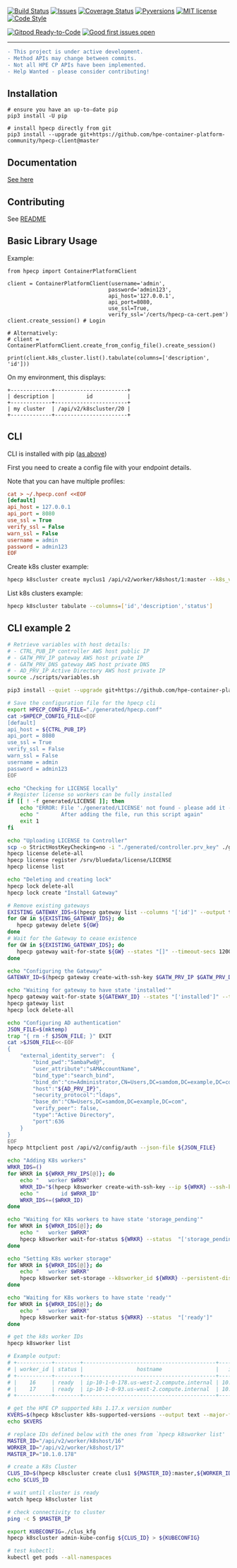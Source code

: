 [![Build Status](https://travis-ci.org/hpe-container-platform-community/hpecp-python-library.svg?branch=master)](https://travis-ci.org/hpe-container-platform-community/hpecp-python-library)
[![Issues](https://img.shields.io/github/issues/hpe-container-platform-community/hpecp-python-library/bug.svg)](https://github.com/hpe-container-platform-community/hpecp-python-library/issues?q=is%3Aissue+is%3Aopen+label%3A"bug")
[![Coverage Status](https://coveralls.io/repos/github/hpe-container-platform-community/hpecp-python-library/badge.png?branch=master)](https://coveralls.io/github/hpe-container-platform-community/hpecp-python-library?branch=master)
[![Pyversions](https://img.shields.io/badge/Pyversions-2.7,%203.5,%203.6,%203.7,%203.8,%203.9-green.svg)](https://github.com/hpe-container-platform-community/hpecp-python-library/blob/master/tox.ini#L7)
[![MIT license](http://img.shields.io/badge/license-MIT-brightgreen.svg)](http://opensource.org/licenses/MIT)
[![Code Style](https://img.shields.io/badge/code%20style-black-000000.svg)](https://github.com/psf/black)

[![Gitpod Ready-to-Code](https://img.shields.io/badge/Gitpod-ready--to--code-blue?logo=gitpod)](https://gitpod.io/#https://github.com/hpe-container-platform-community/hpecp-python-library)
[![Good first issues open](https://img.shields.io/github/issues/hpe-container-platform-community/hpecp-python-library/good%20first%20issue.svg?label=good%20first%20issue)](https://github.com/hpe-container-platform-community/hpecp-python-library/issues?q=is%3Aissue+is%3Aopen+label%3A%22good+first+issue%22)


----

```diff
- This project is under active development.
- Method APIs may change between commits.
- Not all HPE CP APIs have been implemented. 
- Help Wanted - please consider contributing! 
```

## Installation

```shell
# ensure you have an up-to-date pip
pip3 install -U pip

# install hpecp directly from git
pip3 install --upgrade git+https://github.com/hpe-container-platform-community/hpecp-client@master
```

## Documentation

[See here](https://hpe-container-platform-community.github.io/hpecp-python-library/index.html)

## Contributing

See [README](./DEVELOPING.md)

## Basic Library Usage

Example:

```py3
from hpecp import ContainerPlatformClient

client = ContainerPlatformClient(username='admin', 
                                password='admin123', 
                                api_host='127.0.0.1', 
                                api_port=8080,
                                use_ssl=True,
                                verify_ssl='/certs/hpecp-ca-cert.pem')
client.create_session() # Login

# Alternatively:
# client = ContainerPlatformClient.create_from_config_file().create_session()

print(client.k8s_cluster.list().tabulate(columns=['description', 'id']))
```

On my environment, this displays:
```
+-------------+-----------------------+
| description |          id           |
+-------------+-----------------------+
| my cluster  | /api/v2/k8scluster/20 |
+-------------+-----------------------+
```


## CLI

CLI is installed with pip ([as above](#installation))

First you need to create a config file with your endpoint details.  

Note that you can have multiple profiles:

```ini
cat > ~/.hpecp.conf <<EOF
[default]
api_host = 127.0.0.1
api_port = 8080
use_ssl = True
verify_ssl = False
warn_ssl = False
username = admin
password = admin123
EOF
```

Create k8s cluster example:
```sh
hpecp k8scluster create myclus1 /api/v2/worker/k8shost/1:master --k8s_version=1.17.0
```

List k8s clusters example:
```sh
hpecp k8scluster tabulate --columns=['id','description','status']
```

## CLI example 2

```sh
# Retrieve variables with host details:
# - CTRL_PUB_IP controller AWS host public IP
# - GATW_PRV_IP gateway AWS host private IP
# - GATW_PRV_DNS gateway AWS host private DNS
# - AD_PRV_IP Active Directory AWS host private IP
source ./scripts/variables.sh

pip3 install --quiet --upgrade git+https://github.com/hpe-container-platform-community/hpecp-client@master

# Save the configuration file for the hpecp cli
export HPECP_CONFIG_FILE="./generated/hpecp.conf"
cat >$HPECP_CONFIG_FILE<<EOF
[default]
api_host = ${CTRL_PUB_IP}
api_port = 8080
use_ssl = True
verify_ssl = False
warn_ssl = False
username = admin
password = admin123
EOF

echo "Checking for LICENSE locally"
# Register license so workers can be fully installed
if [[ ! -f generated/LICENSE ]]; then
    echo "ERROR: File './generated/LICENSE' not found - please add it - platform ID: $(hpecp license platform-id)"
    echo "       After adding the file, run this script again"
    exit 1
fi

echo "Uploading LICENSE to Controller"
scp -o StrictHostKeyChecking=no -i "./generated/controller.prv_key" ./generated/LICENSE centos@${CTRL_PUB_IP}:/srv/bluedata/license/LICENSE
hpecp license delete-all
hpecp license register /srv/bluedata/license/LICENSE
hpecp license list

echo "Deleting and creating lock"
hpecp lock delete-all
hpecp lock create "Install Gateway"

# Remove existing gateways
EXISTING_GATEWAY_IDS=$(hpecp gateway list --columns "['id']" --output text)
for GW in ${EXISTING_GATEWAY_IDS}; do
   hpecp gateway delete ${GW}
done
# Wait for the Gateway to cease existence
for GW in ${EXISTING_GATEWAY_IDS}; do
   hpecp gateway wait-for-state ${GW} --states "[]" --timeout-secs 1200
done

echo "Configuring the Gateway"
GATEWAY_ID=$(hpecp gateway create-with-ssh-key $GATW_PRV_IP $GATW_PRV_DNS --ssh-key-file generated/controller.prv_key)

echo "Waiting for gateway to have state 'installed'"
hpecp gateway wait-for-state ${GATEWAY_ID} --states "['installed']" --timeout-secs 1200
hpecp gateway list
hpecp lock delete-all

echo "Configuring AD authentication"
JSON_FILE=$(mktemp)
trap "{ rm -f $JSON_FILE; }" EXIT
cat >$JSON_FILE<<-EOF
{ 
    "external_identity_server":  {
        "bind_pwd":"5ambaPwd@",
        "user_attribute":"sAMAccountName",
        "bind_type":"search_bind",
        "bind_dn":"cn=Administrator,CN=Users,DC=samdom,DC=example,DC=com",
        "host":"${AD_PRV_IP}",
        "security_protocol":"ldaps",
        "base_dn":"CN=Users,DC=samdom,DC=example,DC=com",
        "verify_peer": false,
        "type":"Active Directory",
        "port":636 
    }
}
EOF
hpecp httpclient post /api/v2/config/auth --json-file ${JSON_FILE}

echo "Adding K8s workers"
WRKR_IDS=()
for WRKR in ${WRKR_PRV_IPS[@]}; do
    echo "   worker $WRKR"
    WRKR_ID="$(hpecp k8sworker create-with-ssh-key --ip ${WRKR} --ssh-key-file ./generated/controller.prv_key)"
    echo "       id $WRKR_ID"
    WRKR_IDS+=($WRKR_ID)
done

echo "Waiting for K8s workers to have state 'storage_pending'"
for WRKR in ${WRKR_IDS[@]}; do
    echo "   worker $WRKR"
    hpecp k8sworker wait-for-status ${WRKR} --status  "['storage_pending']"
done

echo "Setting K8s worker storage"
for WRKR in ${WRKR_IDS[@]}; do
    echo "   worker $WRKR"
    hpecp k8sworker set-storage --k8sworker_id ${WRKR} --persistent-disks=/dev/nvme1n1 --ephemeral-disks=/dev/nvme2n1
done

echo "Waiting for K8s workers to have state 'ready'"
for WRKR in ${WRKR_IDS[@]}; do
    echo "   worker $WRKR"
    hpecp k8sworker wait-for-status ${WRKR} --status  "['ready']"
done

# get the k8s worker IDs
hpecp k8sworker list 

# Example output:
# +-----------+--------+------------------------------------------+------------+---------------------------+
# | worker_id | status |                 hostname                 |   ipaddr   |           href            |
# +-----------+--------+------------------------------------------+------------+---------------------------+
# |    16     | ready  | ip-10-1-0-178.us-west-2.compute.internal | 10.1.0.178 | /api/v2/worker/k8shost/16 |
# |    17     | ready  | ip-10-1-0-93.us-west-2.compute.internal  | 10.1.0.93  | /api/v2/worker/k8shost/17 |
# +-----------+--------+------------------------------------------+------------+---------------------------+

# get the HPE CP supported k8s 1.17.x version number
KVERS=$(hpecp k8scluster k8s-supported-versions --output text --major-filter 1 --minor-filter 17)
echo $KVERS

# replace IDs defined below with the ones from `hpecp k8sworker list'
MASTER_ID="/api/v2/worker/k8shost/16"
WORKER_ID="/api/v2/worker/k8shost/17"
MASTER_IP="10.1.0.178"

# create a K8s Cluster
CLUS_ID=$(hpecp k8scluster create clus1 ${MASTER_ID}:master,${WORKER_ID}:worker --k8s-version $KVERS)
echo $CLUS_ID

# wait until cluster is ready
watch hpecp k8scluster list

# check connectivity to cluster
ping -c 5 $MASTER_IP

export KUBECONFIG=./clus_kfg
hpecp k8scluster admin-kube-config ${CLUS_ID} > ${KUBECONFIG}

# test kubectl:
kubectl get pods --all-namespaces 
```


